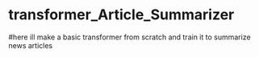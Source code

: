 # transformer_Article_Summarizer
#here ill make a basic transformer from scratch and train it to summarize news articles
